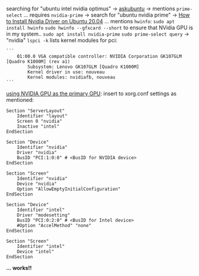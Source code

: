 searching for "ubuntu intel nvidia optimus" → [askubuntu](https://askubuntu.com/questions/1232211/nvidia-optimus-on-20-04-switching-to-intel-gpu-works-on-ubuntu-mate-but-not-on) 
→ mentions `prime-select`
... requires `nvidia-prime`
→ search for "ubuntu nvidia prime" → [How to Install Nvidia Driver on Ubuntu 20.04](https://linoxide.com/linux-how-to/how-to-install-nvidia-driver-on-ubuntu/)
... mentions `hwinfo`: `sudo apt install hwinfo`
`sudo hwinfo --gfxcard --short` to ensure that NVidia GPU is in my system..
`sudo apt install nvidia-prime`
`sudo prime-select query` → "nvidia"
`lspci -k` lists kernel modules for pci:

	```
		01:00.0 VGA compatible controller: NVIDIA Corporation GK107GLM [Quadro K1000M] (rev a1)
			Subsystem: Lenovo GK107GLM [Quadro K1000M]
			Kernel driver in use: nouveau
			Kernel modules: nvidiafb, nouveau
	```

[using NVIDIA GPU as the primary GPU](https://wiki.debian.org/NVIDIA%20Optimus#Using_NVIDIA_GPU_as_the_primary_GPU): insert to xorg.conf settings as mentioned:

```
Section "ServerLayout"
    Identifier "layout"
    Screen 0 "nvidia"
    Inactive "intel"
EndSection

Section "Device"
    Identifier "nvidia"
    Driver "nvidia"
    BusID "PCI:1:0:0" # <BusID for NVIDIA device>
EndSection

Section "Screen"
    Identifier "nvidia"
    Device "nvidia"
    Option "AllowEmptyInitialConfiguration"
EndSection

Section "Device"
    Identifier "intel"
    Driver "modesetting"
    BusID "PCI:0:2:0" # <BusID for Intel device> 
    #Option "AccelMethod" "none"
EndSection

Section "Screen"
    Identifier "intel"
    Device "intel"
EndSection
```

**... works!!**
